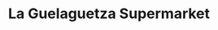 ---
title: "La Guelaguetza Supermarket"
url: /wichita/la-guelaguetza-supermarket/
shop: supermarket
---